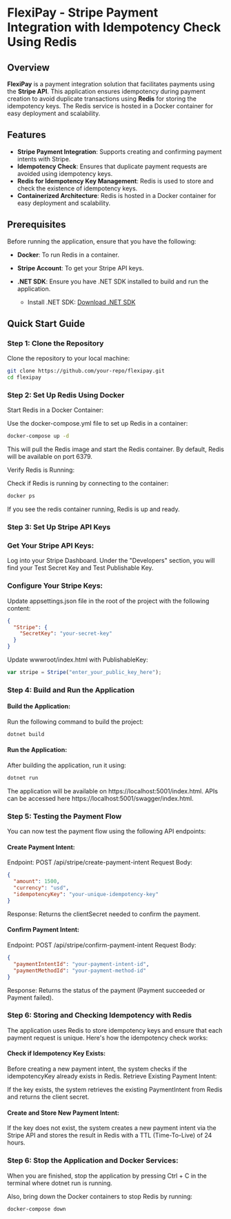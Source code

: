 # FlexiPay - Stripe Payment Integration with Idempotency Check Using Redis

## Overview

**FlexiPay** is a payment integration solution that facilitates payments using the **Stripe API**. This application ensures idempotency during payment creation to avoid duplicate transactions using **Redis** for storing the idempotency keys. The Redis service is hosted in a Docker container for easy deployment and scalability.

## Features

- **Stripe Payment Integration**: Supports creating and confirming payment intents with Stripe.
- **Idempotency Check**: Ensures that duplicate payment requests are avoided using idempotency keys.
- **Redis for Idempotency Key Management**: Redis is used to store and check the existence of idempotency keys.
- **Containerized Architecture**: Redis is hosted in a Docker container for easy deployment and scalability.

## Prerequisites

Before running the application, ensure that you have the following:

- **Docker**: To run Redis in a container.
- **Stripe Account**: To get your Stripe API keys.
- **.NET SDK**: Ensure you have .NET SDK installed to build and run the application.

  - Install .NET SDK: [Download .NET SDK](https://dotnet.microsoft.com/download)

## Quick Start Guide

### Step 1: Clone the Repository

Clone the repository to your local machine:

```bash
git clone https://github.com/your-repo/flexipay.git
cd flexipay
```

### Step 2: Set Up Redis Using Docker

Start Redis in a Docker Container:

Use the docker-compose.yml file to set up Redis in a container:

```bash
docker-compose up -d
```

This will pull the Redis image and start the Redis container. By default, Redis will be available on port 6379.

Verify Redis is Running:

Check if Redis is running by connecting to the container:

```bash
docker ps
```

If you see the redis container running, Redis is up and ready.

### Step 3: Set Up Stripe API Keys

### Get Your Stripe API Keys:

Log into your Stripe Dashboard.
Under the "Developers" section, you will find your Test Secret Key and Test Publishable Key.

### Configure Your Stripe Keys:

Update appsettings.json file in the root of the project with the following content:

```json
{
  "Stripe": {
    "SecretKey": "your-secret-key"
  }
}
```

Update wwwroot/index.html with PublishableKey:

```js
var stripe = Stripe("enter_your_public_key_here");
```

### Step 4: Build and Run the Application

#### Build the Application:

Run the following command to build the project:

```bash
dotnet build
```

#### Run the Application:

After building the application, run it using:

```bash
dotnet run
```

The application will be available on https://localhost:5001/index.html. APIs can be accessed here https://localhost:5001/swagger/index.html.

### Step 5: Testing the Payment Flow

You can now test the payment flow using the following API endpoints:

#### Create Payment Intent:

Endpoint: POST /api/stripe/create-payment-intent
Request Body:

```json
{
  "amount": 1500,
  "currency": "usd",
  "idempotencyKey": "your-unique-idempotency-key"
}
```

Response: Returns the clientSecret needed to confirm the payment.

#### Confirm Payment Intent:

Endpoint: POST /api/stripe/confirm-payment-intent
Request Body:

```json
{
  "paymentIntentId": "your-payment-intent-id",
  "paymentMethodId": "your-payment-method-id"
}
```

Response: Returns the status of the payment (Payment succeeded or Payment failed).

### Step 6: Storing and Checking Idempotency with Redis

The application uses Redis to store idempotency keys and ensure that each payment request is unique. Here's how the idempotency check works:

#### Check if Idempotency Key Exists:

Before creating a new payment intent, the system checks if the idempotencyKey already exists in Redis.
Retrieve Existing Payment Intent:

If the key exists, the system retrieves the existing PaymentIntent from Redis and returns the client secret.

#### Create and Store New Payment Intent:

If the key does not exist, the system creates a new payment intent via the Stripe API and stores the result in Redis with a TTL (Time-To-Live) of 24 hours.

### Step 6: Stop the Application and Docker Services:

When you are finished, stop the application by pressing Ctrl + C in the terminal where dotnet run is running.

Also, bring down the Docker containers to stop Redis by running:

```bash
docker-compose down
```
